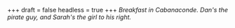 
+++
draft = false
headless = true
+++
_Breakfast in Cabanaconde. Dan's the pirate guy, and Sarah's the girl to his right._
